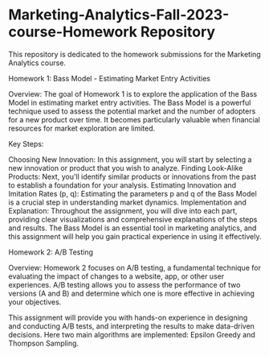 # Marketing-Analytics-Fall-2023-course-Homework Repository

This repository is dedicated to the homework submissions for the Marketing Analytics course.

Homework 1: Bass Model - Estimating Market Entry Activities

Overview:
The goal of Homework 1 is to explore the application of the Bass Model in estimating market entry activities. The Bass Model is a powerful technique used to assess the potential market and the number of adopters for a new product over time. It becomes particularly valuable when financial resources for market exploration are limited.

Key Steps:

Choosing New Innovation: In this assignment, you will start by selecting a new innovation or product that you wish to analyze.
Finding Look-Alike Products: Next, you'll identify similar products or innovations from the past to establish a foundation for your analysis.
Estimating Innovation and Imitation Rates (p, q): Estimating the parameters p and q of the Bass Model is a crucial step in understanding market dynamics.
Implementation and Explanation: Throughout the assignment, you will dive into each part, providing clear visualizations and comprehensive explanations of the steps and results.
The Bass Model is an essential tool in marketing analytics, and this assignment will help you gain practical experience in using it effectively.

Homework 2: A/B Testing

Overview:
Homework 2 focuses on A/B testing, a fundamental technique for evaluating the impact of changes to a website, app, or other user experiences. A/B testing allows you to assess the performance of two versions (A and B) and determine which one is more effective in achieving your objectives.


This assignment will provide you with hands-on experience in designing and conducting A/B tests, and interpreting the results to make data-driven decisions. Here two main algorithms are implemented: Epsilon Greedy and Thompson Sampling.

